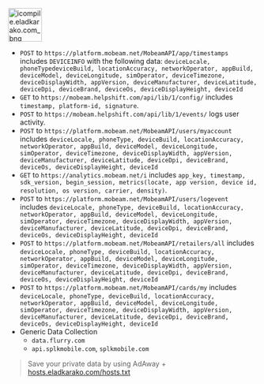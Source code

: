 <img src="https://icompile.eladkarako.com/_uploads/2015/03/icompile.eladkarako.com_bng.png" alt="icompile.eladkarako.com_bng" width="68" height="68" class="alignright size-full wp-image-2866" />
<!--more-->


<ul>
<li>
<code>POST</code> to <code>https://platform.mobeam.net/MobeamAPI/app/timestamps </code>
includes <code>DEVICEINFO</code> with the following data: <code>deviceLocale, phoneTypedeviceBuild, locationAccuracy, networkOperator, appBuild, deviceModel, deviceLongitude, simOperator, deviceTimezone, deviceDisplayWidth, appVersion, deviceManufacturer, deviceLatitude, deviceDpi, deviceBrand, deviceOs, deviceDisplayHeight, deviceId</code>
</li>
<li>
<code>GET</code> to <code>https://mobeam.helpshift.com/api/lib/1/config/</code>
includes <code>timestamp, platform-id, signature</code>.
</li>
<li>
<code>POST</code> to <code>https://mobeam.helpshift.com/api/lib/1/events/</code>
logs user activity.
</li>
<li>
<code>POST</code> to <code>https://platform.mobeam.net/MobeamAPI/users/myaccount</code>
includes <code>deviceLocale, phoneType, deviceBuild, locationAccuracy, networkOperator, appBuild, deviceModel, deviceLongitude, simOperator, deviceTimezone, deviceDisplayWidth, appVersion, deviceManufacturer, deviceLatitude, deviceDpi, deviceBrand, deviceOs, deviceDisplayHeight, deviceId</code>
</li>
<li>
<code>GET</code> to <code>https://analytics.mobeam.net/i</code>
includes <code>app_key, timestamp, sdk_version, begin_session, metrics(locate, app version, device id, resolution, os version, carrier, density)</code>.
</li>
<li>
<code>POST</code> to <code>https://platform.mobeam.net/MobeamAPI/users/logevent</code>
includes <code>deviceLocale, phoneType, deviceBuild, locationAccuracy, networkOperator, appBuild, deviceModel, deviceLongitude, simOperator, deviceTimezone, deviceDisplayWidth, appVersion, deviceManufacturer, deviceLatitude, deviceDpi, deviceBrand, deviceOs, deviceDisplayHeight, deviceId</code>
</li>
<li>
<code>POST</code> to <code>https://platform.mobeam.net/MobeamAPI/retailers/all</code>
includes <code>deviceLocale, phoneType, deviceBuild, locationAccuracy, networkOperator, appBuild, deviceModel, deviceLongitude, simOperator, deviceTimezone, deviceDisplayWidth, appVersion, deviceManufacturer, deviceLatitude, deviceDpi, deviceBrand, deviceOs, deviceDisplayHeight, deviceId</code>
</li>
<li>
<code>POST</code> to <code>https://platform.mobeam.net/MobeamAPI/cards/my</code>
includes <code>deviceLocale, phoneType, deviceBuild, locationAccuracy, networkOperator, appBuild, deviceModel, deviceLongitude, simOperator, deviceTimezone, deviceDisplayWidth, appVersion, deviceManufacturer, deviceLatitude, deviceDpi, deviceBrand, deviceOs, deviceDisplayHeight, deviceId</code>
</li>
<li>Generic Data Collection
  <ul>
    <li><code>data.flurry.com</code></li>
    <li><code>api.splkmobile.com</code>, <code>splkmobile.com</code></li>
  </ul>
</li>
</ul>



<blockquote>Save your private data by using AdAway + <a href="http://hosts.eladkarako.com/hosts.txt" title="hosts.eladkarako.com/hosts.txt" target="_blank">hosts.eladkarako.com/hosts.txt</a></blockquote>


